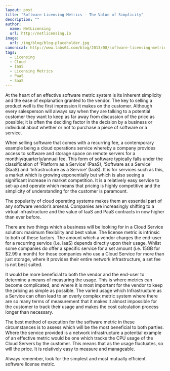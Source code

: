 ```yaml
---
layout: post
title: "Software Licensing Metrics – The Value of Simplicity"
description: ""
author:
  name: NetLicensing
  url: http://netlicensing.io
image:
  url: /img/blog/blog-placeholder.jpg
canonical: http://www.labs64.com/blog/2013/08/software-licensing-metrics-the-value-of-simplicity/
tags:
  - Licensing
  - Cloud
  - IaaS
  - Licensing Metrics
  - PaaS
  - SaaS
---
```

At the heart of an effective software metric system is its inherent simplicity and the ease of explanation granted to the vendor. The key to selling a product well is the first impression it makes on the customer. Although every salesperson will always say when they are talking to a potential customer they want to keep as far away from discussion of the price as possible; it is often the deciding factor in the decision by a business or individual about whether or not to purchase a piece of software or a service.

When selling software that comes with a recurring fee, a contemporary example being a cloud operations service whereby a company provides access to software and storage space on remote servers for a monthly/quarterly/annual fee. This form of software typically falls under the classification of ‘Platform as a Service’ (PaaS), ‘Software as a Service’ (SaaS) and ‘Infrastructure as a Service’ (IaaS). It is for services such as this, a market which is growing exponentially but which is also seeing a significant increase in market competition. It is a relatively easy service to set-up and operate which means that pricing is highly competitive and the simplicity of understanding for the customer is paramount.

The popularity of cloud operating systems makes them an essential part of any software vendor’s arsenal. Companies are increasingly shifting to a virtual infrastructure and the value of IaaS and PaaS contracts in now higher than ever before.

There are two things which a business will be looking for in a Cloud Service solution: maximum flexibility and best value. The license metric is intrinsic to both of these factors. The amount which a vendor charges the end-user for a recurring service (i.e. IaaS) depends directly upon their usage. Whilst some companies do offer a specific service for a set amount (i.e. 15GB for $2.99 a month) for those companies who use a Cloud Service for more than just storage, where it provides their entire network infrastructure, a set fee is not best suited.

It would be more beneficial to both the vendor and the end-user to determine a means of measuring the usage. This is where metrics can become complicated, and where it is most important for the vendor to keep the pricing as simple as possible. The varied usage which Infrastructure as a Service can often lead to an overly complex metric system where there are so many terms of measurement that it makes it almost impossible for the customer to track their usage and makes the cost calculation process longer than necessary.

The best method of execution for the software metric in these circumstances is to assess which will be the most beneficial to both parties. Where the service provided is a network infrastructure a potential example of an effective metric would be one which tracks the CPU usage of the Cloud Servers by the customer. This means that as the usage fluctuates, so will the price. It is relatively easy to measure and manageable.

Always remember, look for the simplest and most mutually efficient software license metric.
